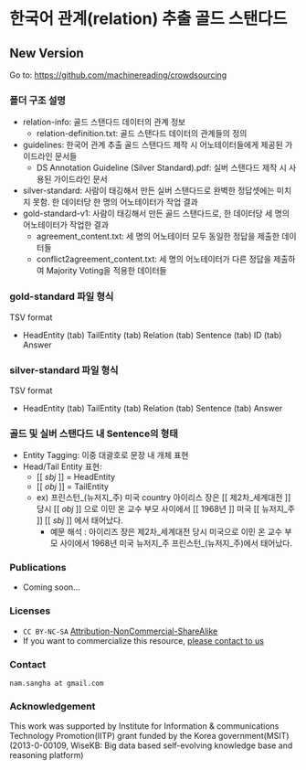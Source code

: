 # 한국어 관계(relation) 추출 골드 스탠다드

## New Version
Go to: https://github.com/machinereading/crowdsourcing

### 폴더 구조 설명
* relation-info: 골드 스탠다드 데이터의 관계 정보
	* relation-definition.txt: 골드 스탠다드 데이터의 관계들의 정의
* guidelines: 한국어 관계 추출 골드 스탠다드 제작 시 어노테이터들에게 제공된 가이드라인 문서들
	* DS Annotation Guideline (Silver Standard).pdf: 실버 스탠다드 제작 시 사용된 가이드라인 문서
* silver-standard: 사람이 태깅해서 만든 실버 스탠다드로 완벽한 정답셋에는 미치지 못함. 한 데이터당 한 명의 어노테이터가 작업 결과
* gold-standard-v1: 사람이 태깅해서 만든 골드 스탠다드로, 한 데이터당 세 명의 어노테이터가 작업한 결과
	* agreement_content.txt: 세 명의 어노테이터 모두 동일한 정답을 제출한 데이터들
	* conflict2agreement_content.txt: 세 명의 어노테이터가 다른 정답을 제출하여 Majority Voting을 적용한 데이터들


### gold-standard 파일 형식
TSV format
* HeadEntity (tab) TailEntity (tab) Relation (tab) Sentence (tab) ID (tab) Answer

### silver-standard 파일 형식
TSV format
* HeadEntity (tab) TailEntity (tab) Relation (tab) Sentence (tab) Answer

### 골드 및 실버 스탠다드 내 Sentence의 형태
* Entity Tagging: 이중 대괄호로 문장 내 개체 표현
* Head/Tail Entity 표현: 
	* [[ _sbj_ ]] = HeadEntity
	* [[ _obj_ ]] = TailEntity
	* ex) 프린스턴_(뉴저지_주)	미국	country	아이리스 장은  [[ 제2차_세계대전 ]]  당시  [[ _obj_ ]] 으로 이민 온 교수 부모 사이에서  [[ 1968년 ]]  미국  [[ 뉴저지_주 ]]   [[ _sbj_ ]] 에서 태어났다.
		* 예문 해석 : 아이리즈 장은 제2차_세계대전 당시 미국으로 이민 온 교수 부모 사이에서 1968년 미국 뉴저지_주 프린스턴_(뉴저지_주)에서 태어났다.

### Publications
* Coming soon...

### Licenses
* `CC BY-NC-SA` [Attribution-NonCommercial-ShareAlike](https://creativecommons.org/licenses/by-nc-sa/2.0/)
* If you want to commercialize this resource, [please contact to us](http://mrlab.kaist.ac.kr/contact)

### Contact
`nam.sangha at gmail.com`

### Acknowledgement
This work was supported by Institute for Information & communications Technology Promotion(IITP) grant funded by the Korea government(MSIT) (2013-0-00109, WiseKB: Big data based self-evolving knowledge base and reasoning platform)
